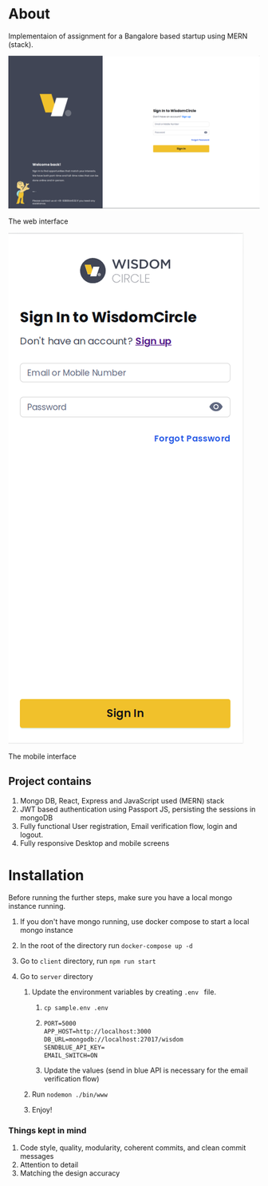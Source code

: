 # About

Implementaion of assignment for a Bangalore based startup using
MERN (stack).

![Web](./img/Web.png)

The web interface



![Mobile](./img/Mobile.png)

The mobile interface

## Project contains

1. Mongo DB, React, Express and JavaScript used (MERN) stack
2. JWT based authentication using Passport JS, persisting the sessions in mongoDB
3. Fully functional User registration, Email verification flow, login and logout.
4. Fully responsive Desktop and mobile screens



# Installation

Before running the further steps, make sure you have a local mongo instance running.





1. If you don't have mongo running, use docker compose to start a local mongo instance

2. In the root of the directory run `docker-compose up -d`

3. Go to `client` directory, run `npm run start`

4. Go to `server` directory

   1. Update the environment variables by creating `.env `  file.

      1. `cp sample.env .env`

      2. ```
         PORT=5000
         APP_HOST=http://localhost:3000
         DB_URL=mongodb://localhost:27017/wisdom
         SENDBLUE_API_KEY=
         EMAIL_SWITCH=ON
         ```
      3. Update the values (send in blue API is necessary for the email verification flow)

   2. Run `nodemon ./bin/www  `
   
   3. Enjoy!



### Things kept in mind
1. Code style, quality, modularity, coherent commits, and clean commit messages
2. Attention to detail
3. Matching the design accuracy